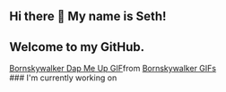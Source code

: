 ## Hi there 👋 My name is Seth!
## Welcome to my GitHub.

<div class="tenor-gif-embed" data-postid="26021440" data-share-method="host" data-aspect-ratio="0.65" data-width="100%"><a href="https://tenor.com/view/bornskywalker-dap-me-up-woody-woody-handshake-woody-toy-story-gif-26021440">Bornskywalker Dap Me Up GIF</a>from <a href="https://tenor.com/search/bornskywalker-gifs">Bornskywalker GIFs</a></div> <script type="text/javascript" async src="https://tenor.com/embed.js"></script>
### I'm currently working on

<!--
**sethpe/sethpe** is a ✨ _special_ ✨ repository because its `README.md` (this file) appears on your GitHub profile.

Here are some ideas to get you started:

- 🔭 I’m currently working on ...
- 🌱 I’m currently learning ...
- 👯 I’m looking to collaborate on ...
- 🤔 I’m looking for help with ...
- 💬 Ask me about ...
- 📫 How to reach me: ...
- 😄 Pronouns: ...
- ⚡ Fun fact: ...
-->
